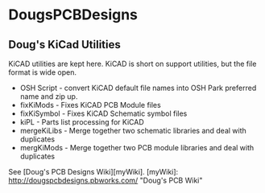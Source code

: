 DougsPCBDesigns
===============

Doug's KiCad Utilities
----------------------

KiCAD utilities are kept here.
KiCAD is short on support utilities, but the file format is wide open.

- OSH Script - convert KiCAD default file names into OSH Park preferred name and zip up.
- fixKiMods - Fixes KiCAD PCB Module files
- fixKiSymbol - Fixes KiCAD Schematic symbol files
- kiPL - Parts list processing for KiCAD
- mergeKiLibs - Merge together two schematic libraries and deal with duplicates
- mergKiMods - Merge together two PCB module libraries and deal with duplicates

See [Doug's PCB Designs Wiki][myWiki].
[myWiki]: http://dougspcbdesigns.pbworks.com/ "Doug's PCB Wiki"
